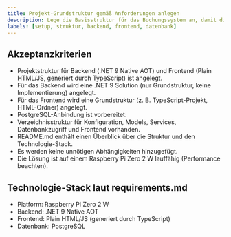 ```yaml
---
title: Projekt-Grundstruktur gemäß Anforderungen anlegen
description: Lege die Basisstruktur für das Buchungssystem an, damit die weiteren Anforderungen aus der requirements.md effizient umgesetzt werden können.
labels: [setup, struktur, backend, frontend, datenbank]
---
```


## Akzeptanzkriterien
- Projektstruktur für Backend (.NET 9 Native AOT) und Frontend (Plain HTML/JS, generiert durch TypeScript) ist angelegt.
- Für das Backend wird eine .NET 9 Solution (nur Grundstruktur, keine Implementierung) angelegt.
- Für das Frontend wird eine Grundstruktur (z. B. TypeScript-Projekt, HTML-Ordner) angelegt.
- PostgreSQL-Anbindung ist vorbereitet.
- Verzeichnisstruktur für Konfiguration, Models, Services, Datenbankzugriff und Frontend vorhanden.
- README.md enthält einen Überblick über die Struktur und den Technologie-Stack.
- Es werden keine unnötigen Abhängigkeiten hinzugefügt.
- Die Lösung ist auf einem Raspberry Pi Zero 2 W lauffähig (Performance beachten).

## Technologie-Stack laut requirements.md
- Platform: Raspberry PI Zero 2 W
- Backend: .NET 9 Native AOT
- Frontend: Plain HTML/JS (generiert durch TypeScript)
- Datenbank: PostgreSQL
